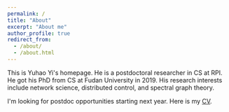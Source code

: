 ```yaml
---
permalink: /
title: "About"
excerpt: "About me"
author_profile: true
redirect_from:
  - /about/
  - /about.html
---
```


This is Yuhao Yi's homepage. He is a postdoctoral researcher in CS at RPI. He got his PhD from CS at Fudan University in 2019. His research interests include network science, distributed control, and spectral graph theory.

I'm looking for postdoc opportunities starting next year. Here is my <u><a href="https://yhyi15.github.io/files/yhy_cv">CV</a></u>.
